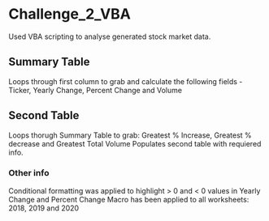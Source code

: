 # Challenge_2_VBA
Used VBA scripting to analyse generated stock market data. 

## Summary Table 
Loops through first column to grab and calculate the following fields - Ticker, Yearly Change, Percent Change and Volume

## Second Table 
Loops thorugh Summary Table to grab: Greatest % Increase, Greatest % decrease and Greatest Total Volume 
Populates second table with requiered info. 

### Other info 
Conditional formatting was applied to highlight > 0 and < 0 values in Yearly Change and Percent Change 
Macro has been applied to all worksheets: 2018, 2019 and 2020

